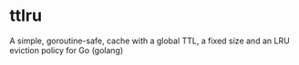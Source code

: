 # ttlru
A simple, goroutine-safe, cache with a global TTL, a fixed size and an LRU eviction policy for Go (golang)
